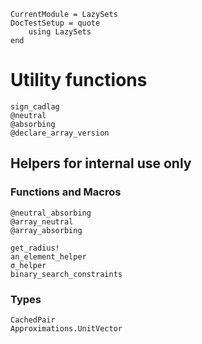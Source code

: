 ```@meta
CurrentModule = LazySets
DocTestSetup = quote
    using LazySets
end
```

# Utility functions

```@docs
sign_cadlag
@neutral
@absorbing
@declare_array_version
```

## Helpers for internal use only

### Functions and Macros

```@docs
@neutral_absorbing
@array_neutral
@array_absorbing

get_radius!
an_element_helper
σ_helper
binary_search_constraints
```

### Types

```@docs
CachedPair
Approximations.UnitVector
```
